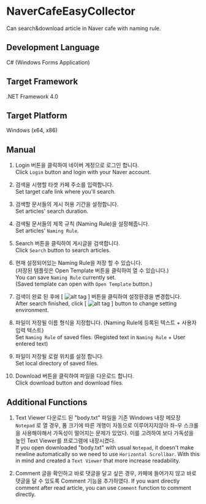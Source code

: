 # NaverCafeEasyCollector
Can search&amp;download article in Naver cafe with naming rule.

## Development Language
  C# (Windows Forms Application)
 
## Target Framework
  .NET Framework 4.0
 
## Target Platform
  Windows (x64, x86)

## Manual
1. Login 버튼을 클릭하여 네이버 계정으로 로그인 합니다.<br />
    Click ``` Login ``` button and login with your Naver account.

2. 검색을 시행할 타겟 카페 주소를 입력합니다.<br />
    Set target cafe link where you'll search.

3. 검색할 문서들의 게시 허용 기간을 설정합니다.<br />
    Set articles' search duration.

4. 검색될 문서들의 제목 규칙 (Naming Rule)을 설정해줍니다.<br />
    Set articles' ``` Naming Rule ```.
 
5. Search 버튼을 클릭하여 게시글을 검색합니다.<br />
    Click ``` Search ``` button to search articles.

6. 현재 설정되어있는 Naming Rule을 저장 할  수 있습니다.<br />
    (저장된 템플릿은 Open Template 버튼을 클릭하여 열 수 있습니다.)<br />
    You can save ``` Naming Rule ``` currently set.<br />
    (Saved template can open with ``` Open Template ``` button.)

7. 검색이 완료 된 후에 [ ![alt tag](https://cloud.githubusercontent.com/assets/14898993/11578695/1a84425a-9a6b-11e5-9df3-22ddb35cdcd8.png) ]  버튼을 클릭하여 설정환경을 변경합니다.<br />
    After search finished, click [ ![alt tag](https://cloud.githubusercontent.com/assets/14898993/11578695/1a84425a-9a6b-11e5-9df3-22ddb35cdcd8.png) ] button to change setting environment.

8. 파일이 저장될 이름 형식을 지정합니다.  (Naming Rule에 등록된 텍스트 + 사용자 입력 텍스트)<br />
    Set ``` Naming Rule ``` of saved files. (Registed text in ``` Naming Rule ``` + User entered text)

9. 파일이 저장될 로컬 위치를 설정 합니다.<br />
    Set local directory of saved files.

10. Download 버튼을 클릭하여 파일을 다운로드 합니다.<br />
    Click download button and download files.

## Additional Functions
1. Text Viewer
    다운로드 된 "body.txt" 파일을 기존 Windows 내장 메모장 ``` Notepad ``` 로 열 경우, 폼 크기에 따른 개행이 자동으로 이루어지지않아
    좌-우 스크롤을 사용해야해서 가독성이 떨어지는 문제가 있었다. 이를 고려하여 보다 가독성을 높인 Text Viewer를 프로그램에 내장시켰다.<br />
    If you open downloaded "body.txt" with usual ``` Notepad ```, it doesn't make newline automatically so we need to use
    ``` Horizontal Scrollbar ```. With this in mind and created a ``` Text Viewer ``` that more increase readability.<br />

2. Comment
    글을 확인하고 바로 댓글을 달고 싶은 경우, 카페에 들어가지 않고 바로 댓글을 달 수 있도록 Comment 기능을 추가하였다.
    If you want directly comment after read article, you can use ``` Comment ``` function to comment directly.
